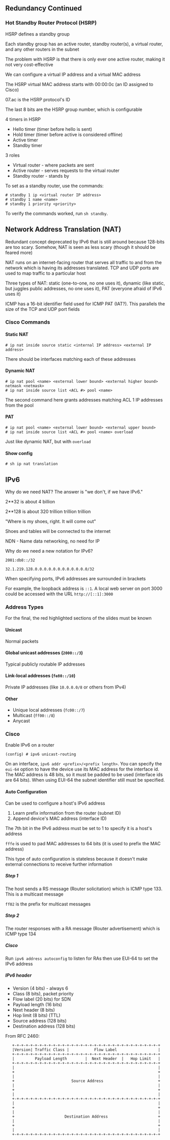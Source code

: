 ## Redundancy Continued

### Hot Standby Router Protocol (HSRP)

HSRP defines a standby group

Each standby group has an active router, standby router(s), a virtual router,
and any other routers in the subnet

The problem with HSRP is that there is only ever one active router, making it
not very cost-effective

We can configure a virtual IP address and a virtual MAC address

The HSRP virtual MAC address starts with 00:00:0c (an ID assigned to Cisco)

07.ac is the HSRP protocol's ID

The last 8 bits are the HSRP group number, which is configurable

4 timers in HSRP

* Hello timer (timer before hello is sent)
* Hold timer (timer before active is considered offline)
* Active timer
* Standby timer

3 roles

* Virtual router - where packets are sent
* Active router - serves requests to the virtual router
* Standby router - stands by

To set as a standby router, use the commands:

```
# standby 1 ip <virtual router IP address>
# standby 1 name <name>
# standby 1 priority <priority>
```

To verify the commands worked, run `sh standby`.

## Network Address Translation (NAT)

Redundant concept deprecated by IPv6 that is still around because 128-bits are
too scary. Somehow, NAT is seen as less scary (though it should be feared more)

NAT runs on an internet-facing router that serves all traffic to and from the
network which is having its addresses translated. TCP and UDP ports are used
to map traffic to a particular host

Three types of NAT: static (one-to-one, no one uses it), dynamic (like static,
but juggles public addresses, no one uses it), PAT (everyone afraid of IPv6
uses it)

ICMP has a 16-bit identifier field used for ICMP PAT (IAT?). This parallels the size
of the TCP and UDP port fields

### Cisco Commands

#### Static  NAT

```
# ip nat inside source static <internal IP address> <external IP address>
```

There should be interfaces matching each of these addresses

#### Dynamic NAT

```
# ip nat pool <name> <external lower bound> <external higher bound> netmask <netmask>
# ip nat inside source list <ACL #> pool <name>
```

The second command here grants addresses matching ACL 1 IP addresses from the
pool

#### PAT

```
# ip nat pool <name> <external lower bound> <external upper bound>
# ip nat inside source list <ACL #> pool <name> overload
```

Just like dynamic NAT, but with `overload`

#### Show config

```
# sh ip nat translation
```

## IPv6

Why do we need NAT? The answer is "we don't, if we have IPv6."

2**32 is about 4 billion

2**128 is about 320 trillion trillion trillion

"Where is my shoes, right. It will come out"

Shoes and tables will be connected to the internet

NDN - Name data networking, no need for IP

Why do we need a new notation for IPv6?

`2001:db8::/32`

`32.1.219.128.0.0.0.0.0.0.0.0.0.0.0.0/32`

When specifying ports, IPv6 addresses are surrounded in brackets

For example, the loopback address is `::1`. A local web server on port 3000
could be accessed with the URL `http://[::1]:3000`

### Address Types

For the final, the red highlighted sections of the slides must be known

#### Unicast

Normal packets

#### Global unicast addresses (`2000::/3`)

Typical publicly routable IP addresses

#### Link-local addresses (`fe80::/10`)

Private IP addresses (like `10.0.0.0/8` or others from IPv4)

#### Other

* Unique local addresses (`fc00::/7`)
* Multicast (`ff00::/8`)
* Anycast

### Cisco

Enable IPv6 on a router

```
(config) # ipv6 unicast-routing
```

On an interface, `ipv6 addr <prefix>/<prefix length>`. You can specify the
`eui-64` option to have the device use its MAC address for the interface id.
The MAC address is 48 bits, so it must be padded to be used (interface ids are
64 bits). When using EUI-64 the subnet identifier still must be specified.

#### Auto Configuration

Can be used to configure a host's IPv6 address

1. Learn prefix information from the router (subnet ID)
2. Append device's MAC address (interface ID)

The 7th bit in the IPv6 address must be set to 1 to specify it is a host's
address

`fffe` is used to pad MAC addresses to 64 bits (it is used to prefix the MAC
address)

This type of auto configuration is stateless because it doesn't make
external connections to receive further information

##### Step 1

The host sends a RS message (Router solicitation) which is ICMP type 133.
This is a multicast message

`ff02` is the prefix for multicast messages

##### Step 2

The router responses with a RA message (Router advertisement) which is ICMP
type 134

##### Cisco

Run `ipv6 address autoconfig` to listen for RAs then use EUI-64 to set the
IPv6 address

##### IPv6 header

* Version (4 bits) - always 6
* Class (8 bits), packet priority
* Flow label (20 bits) for SDN
* Payload length (16 bits)
* Next header (8 bits)
* Hop limit (8 bits) (TTL)
* Source address (128 bits)
* Destination address (128 bits)

From RFC 2460:

```
   +-+-+-+-+-+-+-+-+-+-+-+-+-+-+-+-+-+-+-+-+-+-+-+-+-+-+-+-+-+-+-+-+
   |Version| Traffic Class |           Flow Label                  |
   +-+-+-+-+-+-+-+-+-+-+-+-+-+-+-+-+-+-+-+-+-+-+-+-+-+-+-+-+-+-+-+-+
   |         Payload Length        |  Next Header  |   Hop Limit   |
   +-+-+-+-+-+-+-+-+-+-+-+-+-+-+-+-+-+-+-+-+-+-+-+-+-+-+-+-+-+-+-+-+
   |                                                               |
   +                                                               +
   |                                                               |
   +                         Source Address                        +
   |                                                               |
   +                                                               +
   |                                                               |
   +-+-+-+-+-+-+-+-+-+-+-+-+-+-+-+-+-+-+-+-+-+-+-+-+-+-+-+-+-+-+-+-+
   |                                                               |
   +                                                               +
   |                                                               |
   +                      Destination Address                      +
   |                                                               |
   +                                                               +
   |                                                               |
   +-+-+-+-+-+-+-+-+-+-+-+-+-+-+-+-+-+-+-+-+-+-+-+-+-+-+-+-+-+-+-+-+
```

